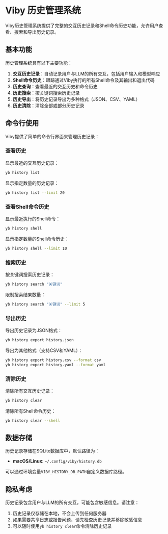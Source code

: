 # Viby 历史管理系统

Viby历史管理系统提供了完整的交互历史记录和Shell命令历史功能，允许用户查看、搜索和导出历史记录。

## 基本功能

历史管理系统具有以下主要功能：

1. **交互历史记录**：自动记录用户与LLM的所有交互，包括用户输入和模型响应
2. **Shell命令历史**：跟踪通过Viby执行的所有Shell命令及其输出和退出代码
3. **历史查询**：查看最近的交互历史和命令历史
4. **历史搜索**：按关键词搜索历史记录
5. **历史导出**：将历史记录导出为多种格式（JSON、CSV、YAML）
6. **历史清除**：清除全部或部分历史记录

## 命令行使用

Viby提供了简单的命令行界面来管理历史记录：

### 查看历史

显示最近的交互历史记录：

```bash
yb history list
```

显示指定数量的历史记录：

```bash
yb history list --limit 20
```

### 查看Shell命令历史

显示最近执行的Shell命令：

```bash
yb history shell
```

显示指定数量的Shell命令历史：

```bash
yb history shell --limit 10
```

### 搜索历史

按关键词搜索历史记录：

```bash
yb history search "关键词"
```

限制搜索结果数量：

```bash
yb history search "关键词" --limit 5
```

### 导出历史

导出历史记录为JSON格式：

```bash
yb history export history.json
```

导出为其他格式（支持CSV和YAML）：

```bash
yb history export history.csv --format csv
yb history export history.yaml --format yaml
```

### 清除历史

清除所有交互历史记录：

```bash
yb history clear
```

清除所有Shell命令历史：

```bash
yb history clear --shell
```

## 数据存储

历史记录存储在SQLite数据库中，默认路径为：

- **macOS/Linux**: `~/.config/viby/history.db`

可以通过环境变量`VIBY_HISTORY_DB_PATH`自定义数据库路径。

## 隐私考虑

历史记录包含用户与LLM的所有交互，可能包含敏感信息。请注意：

1. 历史记录仅存储在本地，不会上传到任何服务器
2. 如果需要共享日志或报告问题，请先检查历史记录并移除敏感信息
3. 可以随时使用`yb history clear`命令清除历史记录

